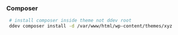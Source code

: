 ### Composer 

```sh
 # install composer inside theme not ddev root
 ddev composer install -d /var/www/html/wp-content/themes/xyz
```
